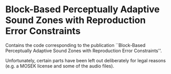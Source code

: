 # Block-Based Perceptually Adaptive Sound Zones with Reproduction Error Constraints
Contains the code corresponding to the publication ``Block-Based Perceptually Adaptive Sound Zones with Reproduction Error Constraints''. 

Unfortunately, certain parts have been left out deliberately for legal reasons (e.g. a MOSEK license and some of the audio files).
